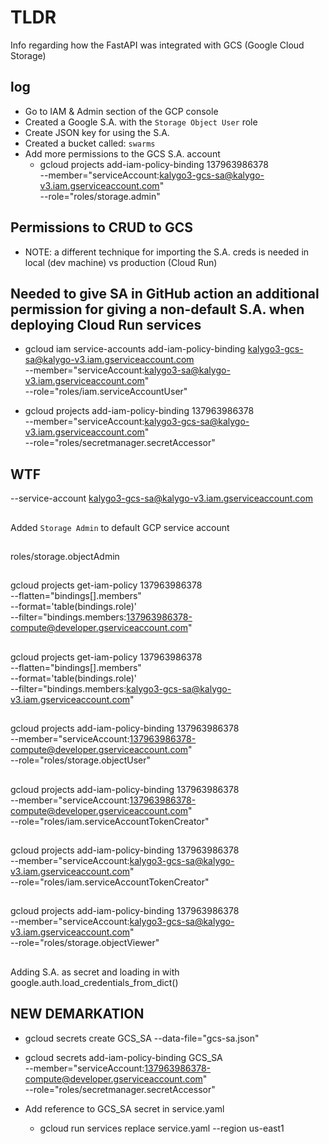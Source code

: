 # TLDR

Info regarding how the FastAPI was integrated with GCS (Google Cloud Storage)

## log

- Go to IAM & Admin section of the GCP console
- Created a Google S.A. with the `Storage Object User` role
- Create JSON key for using the S.A.
- Created a bucket called: `swarms`
- Add more permissions to the GCS S.A. account
  - gcloud projects add-iam-policy-binding 137963986378 \
    --member="serviceAccount:kalygo3-gcs-sa@kalygo-v3.iam.gserviceaccount.com" \
    --role="roles/storage.admin"

## Permissions to CRUD to GCS

- NOTE: a different technique for importing the S.A. creds is needed in local (dev machine) vs production (Cloud Run)


## Needed to give SA in GitHub action an additional permission for giving a non-default S.A. when deploying Cloud Run services

- gcloud iam service-accounts add-iam-policy-binding kalygo3-gcs-sa@kalygo-v3.iam.gserviceaccount.com \
  --member="serviceAccount:kalygo3-sa@kalygo-v3.iam.gserviceaccount.com" \
  --role="roles/iam.serviceAccountUser"

- gcloud projects add-iam-policy-binding 137963986378 \
  --member="serviceAccount:kalygo3-gcs-sa@kalygo-v3.iam.gserviceaccount.com" \
  --role="roles/secretmanager.secretAccessor"

## WTF

--service-account kalygo3-gcs-sa@kalygo-v3.iam.gserviceaccount.com

##

Added `Storage Admin` to default GCP service account

##

roles/storage.objectAdmin

##

gcloud projects get-iam-policy 137963986378 \
--flatten="bindings[].members" \
--format='table(bindings.role)' \
--filter="bindings.members:137963986378-compute@developer.gserviceaccount.com"

##

gcloud projects get-iam-policy 137963986378 \
--flatten="bindings[].members" \
--format='table(bindings.role)' \
--filter="bindings.members:kalygo3-gcs-sa@kalygo-v3.iam.gserviceaccount.com"

##

gcloud projects add-iam-policy-binding 137963986378 \
  --member="serviceAccount:137963986378-compute@developer.gserviceaccount.com" \
  --role="roles/storage.objectUser"

##

gcloud projects add-iam-policy-binding 137963986378 \
    --member="serviceAccount:137963986378-compute@developer.gserviceaccount.com" \
    --role="roles/iam.serviceAccountTokenCreator"

##

gcloud projects add-iam-policy-binding 137963986378 \
    --member="serviceAccount:kalygo3-gcs-sa@kalygo-v3.iam.gserviceaccount.com" \
    --role="roles/iam.serviceAccountTokenCreator"

##

gcloud projects add-iam-policy-binding 137963986378 \
    --member="serviceAccount:kalygo3-gcs-sa@kalygo-v3.iam.gserviceaccount.com" \
    --role="roles/storage.objectViewer"

## 

Adding S.A. as secret and loading in with google.auth.load_credentials_from_dict()

## NEW DEMARKATION

- gcloud secrets create GCS_SA --data-file="gcs-sa.json"

- gcloud secrets add-iam-policy-binding GCS_SA \
    --member="serviceAccount:137963986378-compute@developer.gserviceaccount.com" \
    --role="roles/secretmanager.secretAccessor"

- Add reference to GCS_SA secret in service.yaml
  - gcloud run services replace service.yaml --region us-east1

